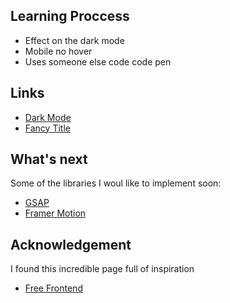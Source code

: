 ## Learning Proccess

- Effect on the dark mode
- Mobile no hover
- Uses someone else code code pen

## Links

- [Dark Mode](https://codepen.io/justin-schroeder/pen/zYyVvxQ)
- [Fancy Title](https://codepen.io/mireille1306/pen/BawdXzY)

## What's next

Some of the libraries I woul like to implement soon:

- [GSAP](https://gsap.com)
- [Framer Motion](https://www.framer.com/motion/)

## Acknowledgement

I found this incredible page full of inspiration

- [Free Frontend](https://freefrontend.com/)
